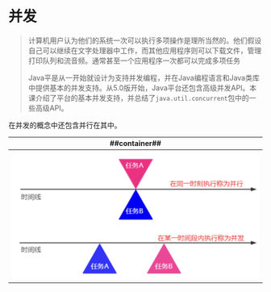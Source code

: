 # 并发
> 计算机用户认为他们的系统一次可以执行多项操作是理所当然的。他们假设自己可以继续在文字处理器中工作，而其他应用程序则可以下载文件，管理打印队列和流音频。通常甚至一个应用程序一次都可以完成多项任务
>
> Java平是从一开始就设计为支持并发编程，并在Java编程语言和Java类库中提供基本的并发支持。从5.0版开始，Java平台还包含高级并发API。本课介绍了平台的基本并发支持，并总结了`java.util.concurrent`包中的一些高级API。

在并发的概念中还包含并行在其中。

| ##container## |
|:--:|
|![Clip_2024-03-10_15-49-18.png ##w700##](./Clip_2024-03-10_15-49-18.png)|
